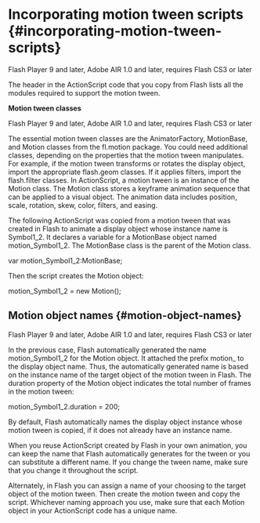 # Incorporating motion tween scripts {#incorporating-motion-tween-scripts}

Flash Player 9 and later, Adobe AIR 1.0 and later, requires Flash CS3 or later

The header in the ActionScript code that you copy from Flash lists all the modules required to support the motion tween.

**Motion tween classes**

Flash Player 9 and later, Adobe AIR 1.0 and later, requires Flash CS3 or later

The essential motion tween classes are the AnimatorFactory, MotionBase, and Motion classes from the fl.motion package. You could need additional classes, depending on the properties that the motion tween manipulates. For example, if the motion tween transforms or rotates the display object, import the appropriate flash.geom classes. If it applies filters, import the flash.filter classes. In ActionScript, a motion tween is an instance of the Motion class. The Motion class stores a keyframe animation sequence that can be applied to a visual object. The animation data includes position, scale, rotation, skew, color, filters, and easing.

The following ActionScript was copied from a motion tween that was created in Flash to animate a display object whose instance name is Symbol1_2\. It declares a variable for a MotionBase object named motion_Symbol1_2\. The MotionBase class is the parent of the Motion class.

var motion_Symbol1_2:MotionBase;

Then the script creates the Motion object:

motion_Symbol1_2 = new Motion();

## Motion object names {#motion-object-names}

Flash Player 9 and later, Adobe AIR 1.0 and later, requires Flash CS3 or later

In the previous case, Flash automatically generated the name motion_Symbol1_2 for the Motion object. It attached the prefix motion_ to the display object name. Thus, the automatically generated name is based on the instance name of the target object of the motion tween in Flash. The duration property of the Motion object indicates the total number of frames in the motion tween:

motion_Symbol1_2.duration = 200;

By default, Flash automatically names the display object instance whose motion tween is copied, if it does not already have an instance name.

When you reuse ActionScript created by Flash in your own animation, you can keep the name that Flash automatically generates for the tween or you can substitute a different name. If you change the tween name, make sure that you change it throughout the script.

Alternately, in Flash you can assign a name of your choosing to the target object of the motion tween. Then create the motion tween and copy the script. Whichever naming approach you use, make sure that each Motion object in your ActionScript code has a unique name.